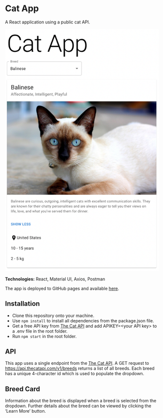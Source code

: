 # Cat App

A React application using a public cat API.

![screenshot](./assets/screenshot.png)

**Technologies:** React, Material UI, Axios, Postman

The app is deployed to GitHub pages and available [here](https://eliselarooy.github.io/cat-app/).

## Installation

- Clone this repository onto your machine.
- Use `npm install` to install all dependencies from the package.json file.
- Get a free API key from [The Cat API](https://thecatapi.com/) and add APIKEY=\<your API key\> to a .env file in the root folder.
- Run `npm start` in the root folder.

## API

This app uses a single endpoint from the [The Cat API](_https://thecatapi.com/_). A GET request to https://api.thecatapi.com/v1/breeds returns a list of all breeds. Each breed has a unique 4-character id which is used to populate the dropdown.

## Breed Card

Information about the breed is displayed when a breed is selected from the dropdown. Further details about the breed can be viewed by clicking the ‘Learn More’ button.
